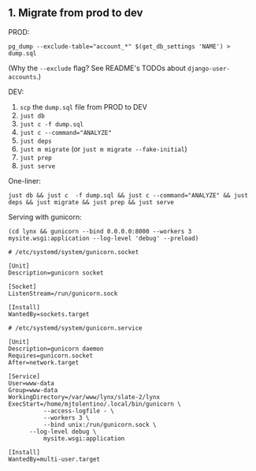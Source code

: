 ## 1. Migrate from prod to dev

PROD:

```
pg_dump --exclude-table="account_*" $(get_db_settings 'NAME') > dump.sql
```
(Why the `--exclude` flag? See README's TODOs about `django-user-accounts`.)

DEV:

1. `scp` the `dump.sql` file from PROD to DEV
1. `just db`
1. `just c -f dump.sql`
1. `just c --command="ANALYZE"`
1. `just deps`
1. `just m migrate` (or `just m migrate --fake-initial`)
1. `just prep`
1. `just serve`

One-liner:

```
just db && just c  -f dump.sql && just c --command="ANALYZE" && just deps && just migrate && just prep && just serve
```

Serving with gunicorn:
```
(cd lynx && gunicorn --bind 0.0.0.0:8000 --workers 3 mysite.wsgi:application --log-level 'debug' --preload)
```

```
# /etc/systemd/system/gunicorn.socket

[Unit]
Description=gunicorn socket

[Socket]
ListenStream=/run/gunicorn.sock

[Install]
WantedBy=sockets.target

# /etc/systemd/system/gunicorn.service 

[Unit]
Description=gunicorn daemon
Requires=gunicorn.socket
After=network.target

[Service]
User=www-data
Group=www-data
WorkingDirectory=/var/www/lynx/slate-2/lynx
ExecStart=/home/mjtolentino/.local/bin/gunicorn \
          --access-logfile - \
          --workers 3 \
          --bind unix:/run/gunicorn.sock \
	  --log-level debug \
          mysite.wsgi:application

[Install]
WantedBy=multi-user.target
```
